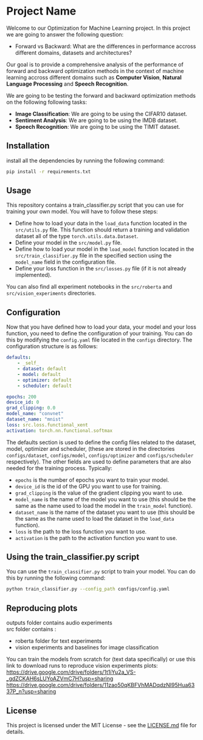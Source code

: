 # Project Name

Welcome to our Optimization for Machine Learning project.
In this project we are going to answer the following question:
- Forward vs Backward: What are the differences in performance accross different domains, datasets and architectures?

Our goal is to provide a comprehensive analysis of the performance of forward and backward optimization methods in the context of machine learning accross different domains such as **Computer Vision**, **Natural Language Processing** and **Speech Recognition**.

We are going to be testing the forward and backward optimization methods on the following following tasks:
- **Image Classification**: We are going to be using the CIFAR10 dataset.
- **Sentiment Analysis**: We are going to be using the IMDB dataset.
- **Speech Recognition**: We are going to be using the TIMIT dataset.

## Installation

install all the dependencies by running the following command:

```bash
pip install -r requirements.txt
```


## Usage

This repository contains a train_classifier.py script that you can use for training your own model.
You will have to follow these steps:
- Define how to load your data in the `load_data` function located in the `src/utils.py` file.
This function should return a training and validation dataset all of the type `torch.utils.data.Dataset`.
- Define your model in the `src/model.py` file.
- Define how to load your model in the `load_model` function located in the `src/train_classifier.py` file in the specified section using the `model_name` field in the configuration file.
- Define your loss function in the `src/losses.py` file (if it is not already implemented).

You can also find all experiment notebooks in the `src/roberta` and `src/vision_experiments` directories.


## Configuration

Now that you have defined how to load your data, your model and your loss function, you need to define the configuration of your training.
You can do this by modifying the `config.yaml` file located in the `configs` directory.
The configuration structure is as follows:
    
```yaml
defaults:
    - _self_
    - dataset: default
    - model: default
    - optimizer: default
    - scheduler: default

epochs: 200
device_id: 0
grad_clipping: 0.0
model_name: "convnet"
dataset_name: "mnist"
loss: src.loss.functional_xent
activation: torch.nn.functional.softmax
```

The defaults section is used to define the config files related to the dataset, model, optimizer and scheduler, (these are stored in the directories `configs/dataset`, `configs/model`, `configs/optimizer` and `configs/scheduler` respectively).
The other fields are used to define parameters that are also needed for the training process.
Typically:
- `epochs` is the number of epochs you want to train your model.
- `device_id` is the id of the GPU you want to use for training.
- `grad_clipping` is the value of the gradient clipping you want to use.
- `model_name` is the name of the model you want to use (this should be the same as the name used to load the model in the `train_model` function).
- `dataset_name` is the name of the dataset you want to use (this should be the same as the name used to load the dataset in the `load_data` function).
- `loss` is the path to the loss function you want to use.
- `activation` is the path to the activation function you want to use.

## Using the train_classifier.py script

You can use the `train_classifier.py` script to train your model.
You can do this by running the following command:

```bash
python train_classifier.py --config_path configs/config.yaml
```

## Reproducing plots

outputs folder contains audio experiments  
src folder contains :  
- roberta folder for text experiments
- vision experiments and baselines for image classification

You can train the models from scratch for (text data specifically) or use this link to download runs to reproduce vision experiments plots:
https://drive.google.com/drive/folders/1t1iYu2a_VS-_gdZCKAH6sLUYoAZVmC7H?usp=sharing
https://drive.google.com/drive/folders/11zao50qKBFVhMADqdzNI95Hua6337P_n?usp=sharing

## License

This project is licensed under the MIT License - see the [LICENSE.md](LICENSE.md) file for details.
